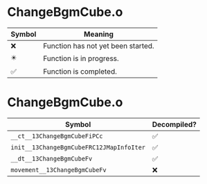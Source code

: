 # ChangeBgmCube.o
| Symbol | Meaning 
| ------------- | ------------- 
| :x: | Function has not yet been started. 
| :eight_pointed_black_star: | Function is in progress. 
| :white_check_mark: | Function is completed. 


# ChangeBgmCube.o
| Symbol | Decompiled? |
| ------------- | ------------- |
| `__ct__13ChangeBgmCubeFiPCc` | :white_check_mark: |
| `init__13ChangeBgmCubeFRC12JMapInfoIter` | :white_check_mark: |
| `__dt__13ChangeBgmCubeFv` | :white_check_mark: |
| `movement__13ChangeBgmCubeFv` | :x: |
